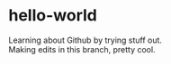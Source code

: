 # hello-world
Learning about Github by trying stuff out.<br>
Making edits in this branch, pretty cool.
